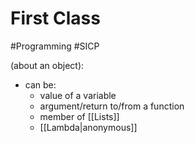 # First Class
#Programming #SICP 

(about an object):
+ can be:
	+	value of a variable
	+	argument/return to/from a function
	+ member of [[Lists]]
	+ [[Lambda|anonymous]]